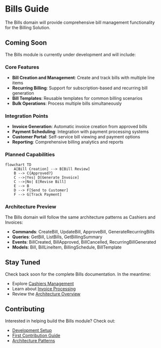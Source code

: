 # Bills Guide

The Bills domain will provide comprehensive bill management functionality for the Billing Solution.

## Coming Soon

The Bills module is currently under development and will include:

### Core Features

-   **Bill Creation and Management**: Create and track bills with multiple line items
-   **Recurring Billing**: Support for subscription-based and recurring bill generation
-   **Bill Templates**: Reusable templates for common billing scenarios
-   **Bulk Operations**: Process multiple bills simultaneously

### Integration Points

-   **Invoice Generation**: Automatic invoice creation from approved bills
-   **Payment Scheduling**: Integration with payment processing systems
-   **Customer Portal**: Self-service bill viewing and payment options
-   **Reporting**: Comprehensive billing analytics and reports

### Planned Capabilities

```mermaid
flowchart TD
    A[Bill Creation] --> B[Bill Review]
    B --> C{Approved?}
    C -->|Yes| D[Generate Invoice]
    C -->|No| E[Revise Bill]
    E --> B
    D --> F[Send to Customer]
    F --> G[Track Payment]
```

### Architecture Preview

The Bills domain will follow the same architecture patterns as Cashiers and Invoices:

-   **Commands**: CreateBill, UpdateBill, ApproveBill, GenerateRecurringBills
-   **Queries**: GetBill, ListBills, GetBillingSummary
-   **Events**: BillCreated, BillApproved, BillCancelled, RecurringBillGenerated
-   **Models**: Bill, BillLineItem, BillingSchedule, BillTemplate

## Stay Tuned

Check back soon for the complete Bills documentation. In the meantime:

-   Explore [Cashiers Management](/guide/cashiers/)
-   Learn about [Invoice Processing](/guide/invoices/)
-   Review the [Architecture Overview](/arch/)

## Contributing

Interested in helping build the Bills module? Check out:

-   [Development Setup](/guide/dev-setup)
-   [First Contribution Guide](/guide/first-contribution)
-   [Architecture Patterns](/arch/)
